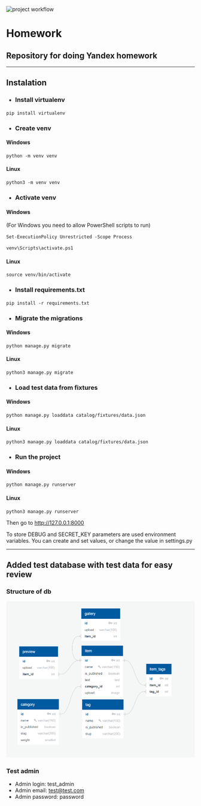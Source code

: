 ![project workflow](https://github.com/br-bread/homework/actions/workflows/python-package.yml/badge.svg)
# Homework
## Repository for doing Yandex homework
___
## Instalation

- ### Install virtualenv
```
pip install virtualenv
```
- ### Create venv
#### Windows
```
python -m venv venv
```
#### Linux
```
python3 -m venv venv
```
- ### Activate venv
#### Windows
(For Windows you need to allow PowerShell scripts to run)
```
Set-ExecutionPolicy Unrestricted -Scope Process
```
```
venv\Scripts\activate.ps1
```
#### Linux
```
source venv/bin/activate
```
- ### Install requirements.txt
```
pip install -r requirements.txt
```
- ### Migrate the migrations
#### Windows
```
python manage.py migrate
```
#### Linux
```
python3 manage.py migrate
```
- ### Load test data from fixtures
#### Windows
```
python manage.py loaddata catalog/fixtures/data.json
```
#### Linux
```
python3 manage.py loaddata catalog/fixtures/data.json
```
- ### Run the project
#### Windows
```
python manage.py runserver
```
#### Linux
```
python3 manage.py runserver
```
Then go to http://127.0.0.1:8000

To store DEBUG and SECRET_KEY parameters are used environment variables.
You can create and set values, or change the value in settings.py
___
## Added test database with test data for easy review
### Structure of db
![er-diagram](readme_images/erd.png)
### Test admin
- Admin login: test_admin
- Admin email: test@test.com
- Admin password: password